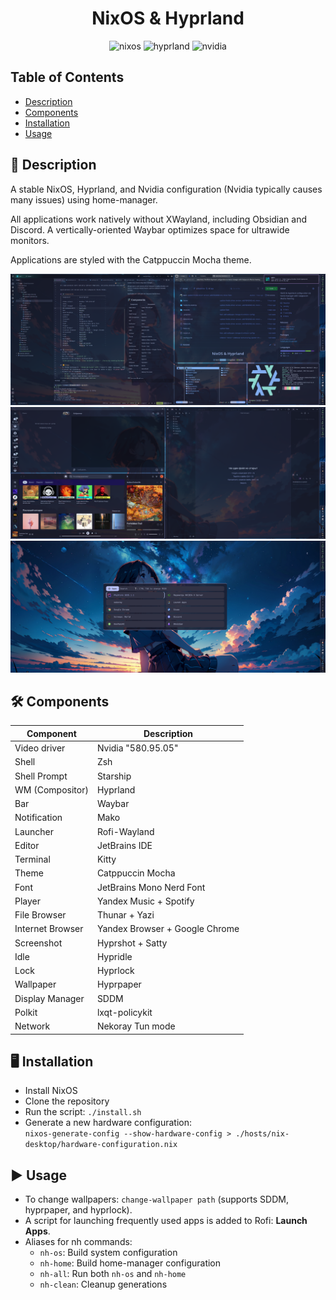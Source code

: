 <h1 align="center">NixOS & Hyprland</h1>

<div align="center">

![nixos](https://img.shields.io/badge/NixOS-unstable-informational.svg?style=flat&logo=nixos&logoColor=5f92c8&colorA=24273A&colorB=5f92c8)
![hyprland](https://img.shields.io/badge/Hyprland-303446.svg?style=flat&logo=hyprland)
![nvidia](https://img.shields.io/badge/Nvidia-303446.svg?style=flat&logo=nvidia)

</div>

## Table of Contents
- [Description](#-description)
- [Components](#-components)
- [Installation](#-installation)
- [Usage](#-usage)

## 📄 Description
A stable NixOS, Hyprland, and Nvidia configuration (Nvidia typically causes many issues) using home-manager.

All applications work natively without XWayland, including Obsidian and Discord. A vertically-oriented Waybar optimizes space for ultrawide monitors.

Applications are styled with the Catppuccin Mocha theme.

![Showcase1](home/images/showcase1.png)
![Showcase2](home/images/showcase2.png)
![Showcase3](home/images/showcase3.png)

## 🛠️ Components
| Component        | Description                    |
|------------------|--------------------------------|
| Video driver     | Nvidia "580.95.05"             |
| Shell            | Zsh                            |
| Shell Prompt     | Starship                       |
| WM (Compositor)  | Hyprland                       |
| Bar              | Waybar                         |
| Notification     | Mako                           |
| Launcher         | Rofi-Wayland                   |
| Editor           | JetBrains IDE                  |
| Terminal         | Kitty                          |
| Theme            | Catppuccin Mocha               |
| Font             | JetBrains Mono Nerd Font       |
| Player           | Yandex Music + Spotify         |
| File Browser     | Thunar + Yazi                  |
| Internet Browser | Yandex Browser + Google Chrome |
| Screenshot       | Hyprshot + Satty               |
| Idle             | Hypridle                       |
| Lock             | Hyprlock                       |
| Wallpaper        | Hyprpaper                      |
| Display Manager  | SDDM                           |
| Polkit           | lxqt-policykit                 |
| Network          | Nekoray Tun mode               |

## 🖥️ Installation
- Install NixOS
- Clone the repository
- Run the script: `./install.sh`
- Generate a new hardware configuration:  
  `nixos-generate-config --show-hardware-config > ./hosts/nix-desktop/hardware-configuration.nix`

## ▶️ Usage
- To change wallpapers: `change-wallpaper path` (supports SDDM, hyprpaper, and hyprlock).
- A script for launching frequently used apps is added to Rofi: **Launch Apps**.
- Aliases for nh commands:
  - `nh-os`: Build system configuration
  - `nh-home`: Build home-manager configuration
  - `nh-all`: Run both `nh-os` and `nh-home`
  - `nh-clean`: Cleanup generations